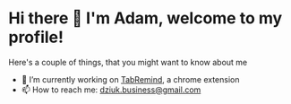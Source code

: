 # Hi there 👋 I'm Adam, welcome to my profile!

Here's a couple of things, that you might want to know about me

- 🎯 I’m currently working on <a href="https://github.com/dukecoding/TabRemind">TabRemind</a>, a chrome extension
- 📫 How to reach me: dziuk.business@gmail.com

<!--
**dukecoding/dukecoding** is a ✨ _special_ ✨ repository because its `README.md` (this file) appears on your GitHub profile.

Here are some ideas to get you started:

- 🔭 I’m currently working on ...
- 🌱 I’m currently learning ...
- 👯 I’m looking to collaborate on ...
- 🤔 I’m looking for help with ...
- 💬 Ask me about ...
- 📫 How to reach me: ...
- 😄 Pronouns: ...
- ⚡ Fun fact: ...
-->
